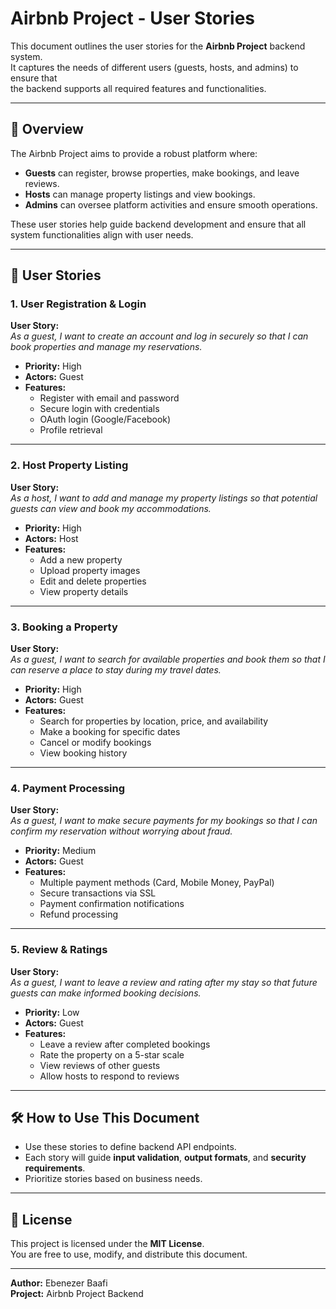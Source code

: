 # Airbnb Project - User Stories

This document outlines the user stories for the **Airbnb Project** backend system.  
It captures the needs of different users (guests, hosts, and admins) to ensure that  
the backend supports all required features and functionalities.

---

## 📌 Overview

The Airbnb Project aims to provide a robust platform where:

- **Guests** can register, browse properties, make bookings, and leave reviews.
- **Hosts** can manage property listings and view bookings.
- **Admins** can oversee platform activities and ensure smooth operations.

These user stories help guide backend development and ensure that all system functionalities align with user needs.

---

## 🧩 User Stories

### **1. User Registration & Login**

**User Story:**  
_As a guest, I want to create an account and log in securely so that I can book properties and manage my reservations._

- **Priority:** High  
- **Actors:** Guest  
- **Features:**
  - Register with email and password
  - Secure login with credentials
  - OAuth login (Google/Facebook)
  - Profile retrieval

---

### **2. Host Property Listing**

**User Story:**  
_As a host, I want to add and manage my property listings so that potential guests can view and book my accommodations._

- **Priority:** High  
- **Actors:** Host  
- **Features:**
  - Add a new property
  - Upload property images
  - Edit and delete properties
  - View property details

---

### **3. Booking a Property**

**User Story:**  
_As a guest, I want to search for available properties and book them so that I can reserve a place to stay during my travel dates._

- **Priority:** High  
- **Actors:** Guest  
- **Features:**
  - Search for properties by location, price, and availability
  - Make a booking for specific dates
  - Cancel or modify bookings
  - View booking history

---

### **4. Payment Processing**

**User Story:**  
_As a guest, I want to make secure payments for my bookings so that I can confirm my reservation without worrying about fraud._

- **Priority:** Medium  
- **Actors:** Guest  
- **Features:**
  - Multiple payment methods (Card, Mobile Money, PayPal)
  - Secure transactions via SSL
  - Payment confirmation notifications
  - Refund processing

---

### **5. Review & Ratings**

**User Story:**  
_As a guest, I want to leave a review and rating after my stay so that future guests can make informed booking decisions._

- **Priority:** Low  
- **Actors:** Guest  
- **Features:**
  - Leave a review after completed bookings
  - Rate the property on a 5-star scale
  - View reviews of other guests
  - Allow hosts to respond to reviews

---

## 🛠 How to Use This Document

- Use these stories to define backend API endpoints.
- Each story will guide **input validation**, **output formats**, and **security requirements**.
- Prioritize stories based on business needs.

---

## 📄 License

This project is licensed under the **MIT License**.  
You are free to use, modify, and distribute this document.

---

**Author:** Ebenezer Baafi  
**Project:** Airbnb Project Backend  
